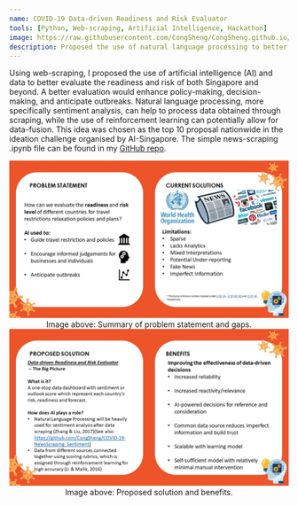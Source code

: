```yaml
---
name: COVID-19 Data-driven Readiness and Risk Evaluator
tools: [Python, Web-scraping, Artificial Intelligence, Hackathon]
image: https://raw.githubusercontent.com/CongSheng/CongSheng.github.io/master/images/Hackathons/Covid_Idea.jpg
description: Proposed the use of natural language processing to better understand pandemic situation.
---
```

Using web-scraping, I proposed the use of artificial intelligence (AI) and data to better evaluate the readiness
and risk of both Singapore and beyond. A better evaluation would enhance policy-making, decision-making, and 
anticipate outbreaks. Natural language processing, more specifically sentiment analysis, can help to process data obtained
through scraping, while the  use of reinforcement learning can potentially allow for data-fusion. This idea was chosen as the top
10 proposal nationwide in the ideation challenge organised by AI-Singapore. The simple news-scraping .ipynb file can be found
in my [GitHub repo](https://github.com/CongSheng/COVID-19-NewsScraping_Sentiment).

<img src="https://raw.githubusercontent.com/CongSheng/CongSheng.github.io/master/images/Hackathons/Covid_Problem.jpg" width="800" alt="Problem and current solution">
<center>Image above: Summary of problem statement and gaps.</center>

<img src="https://raw.githubusercontent.com/CongSheng/CongSheng.github.io/master/images/Hackathons/Covid_soln.jpg" width="800" alt="Proposed solution">
<center>Image above: Proposed solution and benefits.</center>

